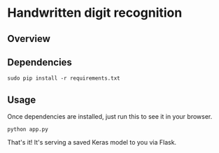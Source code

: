 # Handwritten digit recognition


## Overview


## Dependencies

```sudo pip install -r requirements.txt```

## Usage

Once dependencies are installed, just run this to see it in your browser. 

```python app.py```

That's it! It's serving a saved Keras model to you via Flask. 

